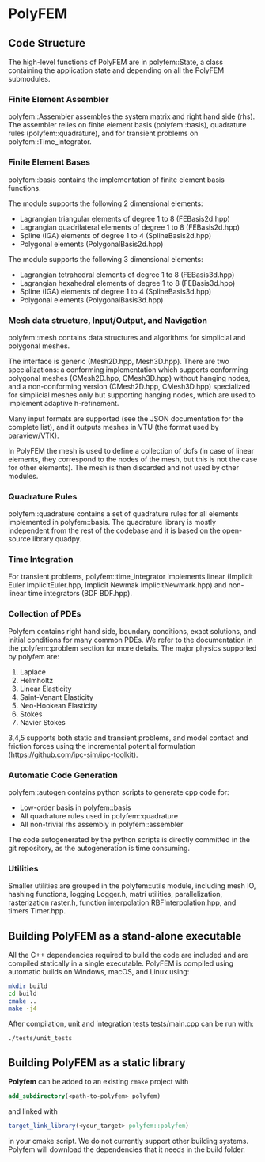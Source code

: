 # PolyFEM

## Code Structure

The high-level functions of PolyFEM are in polyfem::State, a class containing the application state and depending on all the PolyFEM submodules.

### Finite Element Assembler

polyfem::Assembler assembles the system matrix and right hand side (rhs). The assembler relies on finite element basis (polyfem::basis), quadrature rules (polyfem::quadrature), and for transient problems on polyfem::Time_integrator.

### Finite Element Bases

polyfem::basis contains the implementation of finite element basis functions. 

The module supports the following 2 dimensional elements:
* Lagrangian triangular elements of degree 1 to 8 (FEBasis2d.hpp)
* Lagrangian quadrilateral elements of degree 1 to 8 (FEBasis2d.hpp)
* Spline (IGA) elements of degree 1 to 4 (SplineBasis2d.hpp)
* Polygonal elements (PolygonalBasis2d.hpp)

The module supports the following 3 dimensional elements:
* Lagrangian tetrahedral elements of degree 1 to 8 (FEBasis3d.hpp)
* Lagrangian hexahedral elements of degree 1 to 8 (FEBasis3d.hpp)
* Spline (IGA) elements of degree 1 to 4 (SplineBasis3d.hpp)
* Polygonal elements (PolygonalBasis3d.hpp)

### Mesh data structure, Input/Output, and Navigation

polyfem::mesh contains data structures and algorithms for simplicial and polygonal meshes. 

The interface is generic (Mesh2D.hpp, Mesh3D.hpp). There are two specializations: a conforming implementation which supports conforming polygonal meshes (CMesh2D.hpp, CMesh3D.hpp) without hanging nodes, and a non-conforming version (CMesh2D.hpp, CMesh3D.hpp) specialized for simplicial meshes only but supporting hanging nodes, which are used to implement adaptive h-refinement.

Many input formats are supported (see the JSON documentation for the complete list), and it outputs meshes in VTU (the format used by paraview/VTK).

In PolyFEM the mesh is used to define a collection of dofs (in case of linear elements, they correspond to the nodes of the mesh, but this is not the case for other elements). The mesh is then discarded and not used by other modules.

### Quadrature Rules

polyfem::quadrature contains a set of quadrature rules for all elements implemented in polyfem::basis. The quadrature library is mostly independent from the rest of the codebase and it is based on the open-source library quadpy.

### Time Integration

For transient problems, polyfem::time_integrator implements linear (Implicit Euler ImplicitEuler.hpp, Implicit Newmak ImplicitNewmark.hpp) and non-linear time integrators (BDF BDF.hpp). 

### Collection of PDEs 

Polyfem contains right hand side, boundary conditions, exact solutions, and initial conditions for many common PDEs. We refer to the documentation in the polyfem::problem section for more details. The major physics supported by polyfem are:

1. Laplace
2. Helmholtz
3. Linear Elasticity
4. Saint-Venant Elasticity
5. Neo-Hookean Elasticity
6. Stokes
7. Navier Stokes

3,4,5 supports both static and transient problems, and model contact and friction forces using the incremental potential formulation (https://github.com/ipc-sim/ipc-toolkit).

### Automatic Code Generation

polyfem::autogen contains python scripts to generate cpp code for:
* Low-order basis in polyfem::basis
* All quadrature rules used in polyfem::quadrature
* All non-trivial rhs assembly in polyfem::assembler

The code autogenerated by the python scripts is directly committed in the git repository, as the autogeneration is time consuming.

### Utilities

Smaller utilities are grouped in the polyfem::utils module, including mesh IO, hashing functions, logging Logger.h, matri utilities, parallelization, rasterization raster.h, function interpolation RBFInterpolation.hpp, and timers Timer.hpp.

## Building PolyFEM as a stand-alone executable

All the C++ dependencies required to build the code are included and are compiled statically in a single executable. PolyFEM is compiled using automatic builds on Windows, macOS, and Linux using:

```bash
mkdir build
cd build
cmake ..
make -j4
```
After compilation, unit and integration tests tests/main.cpp can be run with:

```bash
./tests/unit_tests
```

## Building PolyFEM as a static library

**Polyfem** can be added to an existing `cmake` project with
```cmake
add_subdirectory(<path-to-polyfem> polyfem)
```
and linked with
```cmake
target_link_library(<your_target> polyfem::polyfem)
```
in your cmake script. We do not currently support other building systems. Polyfem will download the dependencies that it needs in the build folder.

